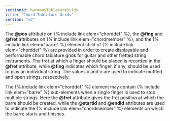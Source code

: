 ```yaml
---
sectionid: harmonyTablatureGrids
title: "Chord Tablature Grids"
version: "v3"
---
```


The **@pos** attribute on {% include link elem="chorddef" %}, the **@fing** and
**@fret** attributes on {% include link elem="chordmember" %}, and the {% include link elem="barre" %} element child of {% include link elem="chorddef" %} are provided in order to
create displayable and performable chord tablature grids for guitar and other fretted
string
instruments. The fret at which a finger should be placed is recorded in the **@fret**
attribute, while **@fing** indicates which finger, if any, should be used to play an
individual string. The values <span class="q">x</span> and <span class="q">o</span> are used to indicate muffled and open
strings, respectively.

The {% include link elem="chorddef" %} element may contain {% include link elem="barre" %}
sub-elements when a single finger is used to stop multiple strings. Here the **@fret**
attribute gives the fret position at which the barre should be created, while the
**@startid** and **@endid** attributes are used to indicate the {% include link elem="chordmember" %} elements on which the barre starts and finishes.

